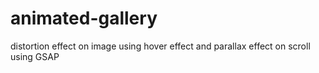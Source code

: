 # animated-gallery
 distortion effect on image using hover effect and parallax effect on scroll using GSAP
